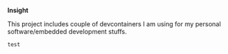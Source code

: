 **Insight**

This project includes couple of devcontainers I am using for my personal software/embedded development stuffs. 

`test`